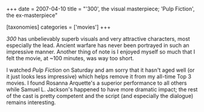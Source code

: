 +++
date = 2007-04-10
title = "'300', the visual masterpiece; 'Pulp Fiction', the ex-masterpiece"

[taxonomies]
categories = ['movies']
+++

*300* has unbelievably superb visuals and very attractive characters,
most especially the lead. Ancient warfare has never been portrayed in
such an impressive manner. Another thing of note is I enjoyed myself so
much that I felt the movie, at ~100 minutes, was way too short.

I watched *Pulp Fiction* on Saturday and am sorry that it hasn't aged
well (or it just looks less impressive) which helps remove it from my
all-time Top 3 movies. I found Rosanna Arquette's a superior
performance to all others while Samuel L. Jackson's happened to have
more dramatic impact; the rest of the cast is pretty competent and the
script (and especially the dialogue) remains interesting.
